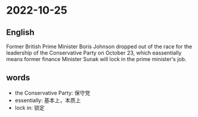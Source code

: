 # 2022-10-25

## English
Former British Prime Minister Boris
Johnson dropped out of the race for the 
leadership of the Conservative Party on
October 23, which eassentially means 
former finance Minister Sunak will lock in
the prime minister's job.

## words
* the Conservative Party: 保守党
* essentially: 基本上，本质上
* lock in: 锁定
